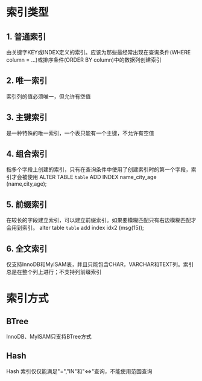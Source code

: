 # 索引类型
## 1. 普通索引
由关键字KEY或INDEX定义的索引。应该为那些最经常出现在查询条件(WHERE column = ...)或排序条件(ORDER BY column)中的数据列创建索引
## 2. 唯一索引
索引列的值必须唯一，但允许有空值
## 3. 主键索引
是一种特殊的唯一索引，一个表只能有一个主键，不允许有空值
## 4. 组合索引
指多个字段上创建的索引，只有在查询条件中使用了创建索引时的第一个字段，索引才会被使用 
ALTER TABLE `table` ADD INDEX name_city_age (name,city,age); 
## 5. 前缀索引
在较长的字段建立索引，可以建立前缀索引。如果要模糊匹配只有右边模糊匹配才会用到索引。
alter table `table` add index idx2 (msg(15));
## 6. 全文索引
仅支持InnoDB和MyISAM表，并且只能包含CHAR，VARCHAR和TEXT列。索引总是在整个列上进行；不支持列前缀索引

# 索引方式
## BTree
InnoDB、MyISAM只支持BTree方式
## Hash
Hash 索引仅仅能满足"=","IN"和"<=>"查询，不能使用范围查询